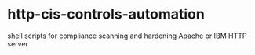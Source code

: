 # http-cis-controls-automation
shell scripts for compliance scanning and hardening Apache or IBM HTTP server
